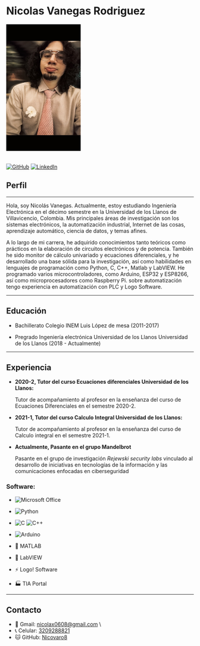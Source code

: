 #  Nicolas Vanegas Rodriguez


<!--![Image](Nicovaro.jpg "it's me") -->

<!-- No se puede dimensionar las imagenes en Markdown entonces se hace con HTML -->
<img src="Nicovaro.jpg" width="200" height="340">

\
[![GitHub](https://img.shields.io/badge/github-%23121011.svg?style=for-the-badge&logo=github&logoColor=white)](https://github.com/Nicovaro8 "Github profile")
[![LinkedIn](https://img.shields.io/badge/linkedin-%230077B5.svg?style=for-the-badge&logo=linkedin&logoColor=white)](https://www.linkedin.com/in/nicolas-vanegas-ab492626a/ "Linkedin profile")

<link rel="shortcut icon" type="image/png" href="Nicovaro8.github.io/Favicon1.png">

## Perfil

---


Hola, soy Nicolás Vanegas. Actualmente, estoy estudiando Ingeniería Electrónica en el décimo semestre en la Universidad de los Llanos de Villavicencio, Colombia. Mis principales áreas de investigación son los sistemas electrónicos, la automatización industrial, Internet de las cosas, aprendizaje automático, ciencia de datos, y temas afines. 

A lo largo de mi carrera, he adquirido conocimientos tanto teóricos como prácticos en la elaboración de circuitos electrónicos y de potencia. También he sido monitor de cálculo univariado y ecuaciones diferenciales, y he desarrollado una base sólida para la investigación, así como habilidades en lenguajes de programación como Python, C, C++, Matlab y LabVIEW. He programado varios microcontroladores, como Arduino, ESP32 y ESP8266, así como microprocesadores como Raspberry Pi. sobre automatización tengo experiencia en automatización con PLC y Logo Software.

---
## Educación

 - Bachillerato Colegio INEM Luis López de mesa (2011-2017)

 - Pregrado Ingeniería electrónica Universidad de los Llanos Universidad de los Llanos (2018 - Actualmente)

---
## Experiencia

 - **2020-2, Tutor del curso Ecuaciones diferenciales
Universidad de los Llanos:** 

   Tutor de acompañamiento al profesor en la enseñanza del curso de Ecuaciones Diferenciales en el semestre 2020-2.

- **2021-1, Tutor del curso Calculo Integral
Universidad de los Llanos:** 

   Tutor de acompañamiento al profesor en la enseñanza del curso de Calculo integral en el semestre 2021-1.

- **Actualmente, Pasante en el grupo Mandelbrot**

    Pasante en el grupo de investigación *Rejewski security labs* vinculado al desarrollo de iniciativas en tecnologías de la información y las comunicaciones enfocadas en ciberseguridad



### **Software:**
- ![Microsoft Office](https://img.shields.io/badge/Microsoft_Office-D83B01?style=for-the-badge&logo=microsoft-office&logoColor=white)  
- ![Python](https://img.shields.io/badge/python-3670A0?style=for-the-badge&logo=python&logoColor=ffdd54)
- 	![C](https://img.shields.io/badge/c-%2300599C.svg?style=for-the-badge&logo=c&logoColor=white) ![C++](https://img.shields.io/badge/c++-%2300599C.svg?style=for-the-badge&logo=c%2B%2B&logoColor=white)
- ![Arduino](https://img.shields.io/badge/-Arduino-00979D?style=for-the-badge&logo=Arduino&logoColor=white)

- 🌄 MATLAB
- 🔻 LabVIEW
- ⚡ Logo! Software  
- 🏭 TIA Portal 

---
## Contacto


   - 📧 Gmail: [nicolax0608@gmail.com](mailto:nicolax0608@gmail "Gmail")
   \
   - 📞 Celular: [3209288821](https://api.whatsapp.com/send?phone=573209288821  "Telephone or Whatsapp")           
   - 🐱 GitHub: [Nicovaro8](https://github.com/Nicovaro8 "Github profile")              
    
